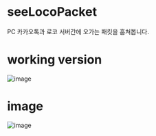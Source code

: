 # seeLocoPacket
PC 카카오톡과 로코 서버간에 오가는 패킷을 훔쳐봅니다.

# working version
![image](https://user-images.githubusercontent.com/78786016/149896849-9cd6addd-b636-4d94-8b6e-3283b0e230c4.png)

# image
![image](https://user-images.githubusercontent.com/78786016/140510807-34efa553-99ae-44d4-9fd3-413faad2051b.png)

